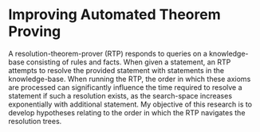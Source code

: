 # Improving Automated Theorem Proving

A resolution-theorem-prover (RTP) responds to queries on a knowledge-base consisting of rules and facts. When given a statement, an RTP attempts to resolve the provided statement with statements in the knowledge-base. When running the RTP, the order in which these axioms are processed can significantly influence the time required to resolve a statement if such a resolution exists, as the search-space increases exponentially with additional statement. My objective of this research is to develop hypotheses relating to the order in which the RTP navigates the resolution trees. 
